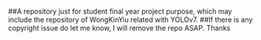 ##A repository just for student final year project purpose, which may include the repository of WongKinYiu related with YOLOv7. 
##If there is any copyright issue do let me know, I will remove the repo ASAP. Thanks
